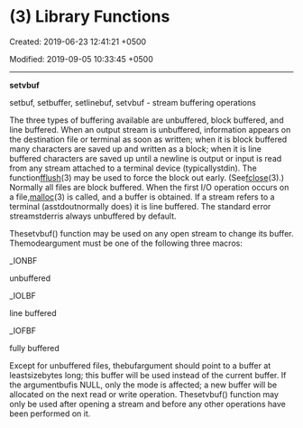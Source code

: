 # (3) Library Functions

Created: 2019-06-23 12:41:21 +0500

Modified: 2019-09-05 10:33:45 +0500

---

**setvbuf**

setbuf, setbuffer, setlinebuf, setvbuf - stream buffering operations



The three types of buffering available are unbuffered, block buffered, and line buffered. When an output stream is unbuffered, information appears on the destination file or terminal as soon as written; when it is block buffered many characters are saved up and written as a block; when it is line buffered characters are saved up until a newline is output or input is read from any stream attached to a terminal device (typicallystdin). The function[fflush](https://linux.die.net/man/3/fflush)(3) may be used to force the block out early. (See[fclose](https://linux.die.net/man/3/fclose)(3).) Normally all files are block buffered. When the first I/O operation occurs on a file,[malloc](https://linux.die.net/man/3/malloc)(3) is called, and a buffer is obtained. If a stream refers to a terminal (asstdoutnormally does) it is line buffered. The standard error streamstderris always unbuffered by default.



Thesetvbuf() function may be used on any open stream to change its buffer. Themodeargument must be one of the following three macros:

_IONBF

unbuffered

_IOLBF

line buffered

_IOFBF

fully buffered



Except for unbuffered files, thebufargument should point to a buffer at leastsizebytes long; this buffer will be used instead of the current buffer. If the argumentbufis NULL, only the mode is affected; a new buffer will be allocated on the next read or write operation. Thesetvbuf() function may only be used after opening a stream and before any other operations have been performed on it.
